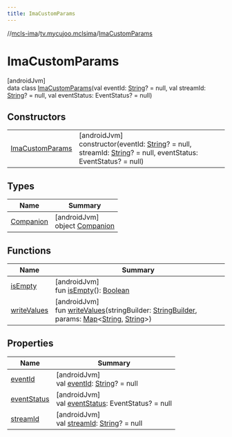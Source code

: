 ```yaml
---
title: ImaCustomParams
---
```

//[mcls-ima](../../../index.html)/[tv.mycujoo.mclsima](../index.html)/[ImaCustomParams](index.html)



# ImaCustomParams



[androidJvm]\
data class [ImaCustomParams](index.html)(val eventId: [String](https://kotlinlang.org/api/latest/jvm/stdlib/kotlin/-string/index.html)? = null, val streamId: [String](https://kotlinlang.org/api/latest/jvm/stdlib/kotlin/-string/index.html)? = null, val eventStatus: EventStatus? = null)



## Constructors


| | |
|---|---|
| [ImaCustomParams](-ima-custom-params.html) | [androidJvm]<br>constructor(eventId: [String](https://kotlinlang.org/api/latest/jvm/stdlib/kotlin/-string/index.html)? = null, streamId: [String](https://kotlinlang.org/api/latest/jvm/stdlib/kotlin/-string/index.html)? = null, eventStatus: EventStatus? = null) |


## Types


| Name | Summary |
|---|---|
| [Companion](-companion/index.html) | [androidJvm]<br>object [Companion](-companion/index.html) |


## Functions


| Name | Summary |
|---|---|
| [isEmpty](is-empty.html) | [androidJvm]<br>fun [isEmpty](is-empty.html)(): [Boolean](https://kotlinlang.org/api/latest/jvm/stdlib/kotlin/-boolean/index.html) |
| [writeValues](write-values.html) | [androidJvm]<br>fun [writeValues](write-values.html)(stringBuilder: [StringBuilder](https://kotlinlang.org/api/latest/jvm/stdlib/kotlin.text/-string-builder/index.html), params: [Map](https://kotlinlang.org/api/latest/jvm/stdlib/kotlin.collections/-map/index.html)&lt;[String](https://kotlinlang.org/api/latest/jvm/stdlib/kotlin/-string/index.html), [String](https://kotlinlang.org/api/latest/jvm/stdlib/kotlin/-string/index.html)&gt;) |


## Properties


| Name | Summary |
|---|---|
| [eventId](event-id.html) | [androidJvm]<br>val [eventId](event-id.html): [String](https://kotlinlang.org/api/latest/jvm/stdlib/kotlin/-string/index.html)? = null |
| [eventStatus](event-status.html) | [androidJvm]<br>val [eventStatus](event-status.html): EventStatus? = null |
| [streamId](stream-id.html) | [androidJvm]<br>val [streamId](stream-id.html): [String](https://kotlinlang.org/api/latest/jvm/stdlib/kotlin/-string/index.html)? = null |


